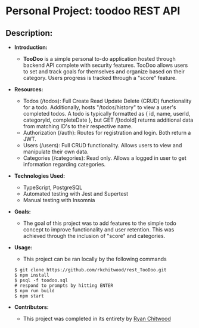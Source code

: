 # Personal Project: toodoo REST API

## Description:

- **Introduction:** 
    - **TooDoo** is a simple personal to-do application hosted through backend API complete with security features. TooDoo allows users to set and track goals for themselves and organize based on their category. Users progress is tracked through a "score" feature.

-  **Resources:**
    - Todos (/todos): Full Create Read Update Delete (CRUD) functionality for a todo. Additionally, hosts "/todos/history" to view a user's completed todos. A todo is typically formatted as { id, name, userId, categoryId, completeDate }, but GET /[todoId] returns additional data from matching ID's to their respective name.
    - Authorization (/auth): Routes for registration and login. Both return a JWT.
    - Users (/users): Full CRUD functionality. Allows users to view and manipulate their own data.
    - Categories (/categories): Read only. Allows a logged in user to get information regarding categories.

- **Technologies Used:**
    - TypeScript, PostgreSQL
    - Automated testing with Jest and Supertest
    - Manual testing with Insomnia

- **Goals:**
    - The goal of this project was to add features to the simple todo concept to improve functionality and user retention. This was achieved through the inclusion of "score" and categories.

- **Usage:**

    - This project can be ran locally by the following commands
    ```
    $ git clone https://github.com/rkchitwood/rest_TooDoo.git
    $ npm install
    $ psql -f toodoo.sql
    # respond to prompts by hitting ENTER
    $ npm run build
    $ npm start
    ```

- **Contributors:**
    - This project was completed in its entirety by [Ryan Chitwood](https://github.com/rkchitwood)